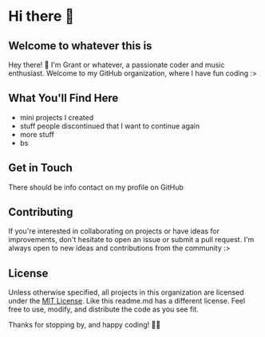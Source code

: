 # Hi there 👋

## Welcome to whatever this is

Hey there! 👋 I'm Grant or whatever, a passionate coder and music enthusiast. Welcome to my GitHub organization, where I have fun coding :>

## What You'll Find Here

- mini projects I created
- stuff people discontinued that I want to continue again
- more stuff
- bs

## Get in Touch

There should be info contact on my profile on GitHub

## Contributing

If you're interested in collaborating on projects or have ideas for improvements, don't hesitate to open an issue or submit a pull request. I'm always open to new ideas and contributions from the community :>

## License

Unless otherwise specified, all projects in this organization are licensed under the [MIT License](LICENSE). Like this readme.md has a different license. Feel free to use, modify, and distribute the code as you see fit.

Thanks for stopping by, and happy coding! 🚀🎵
